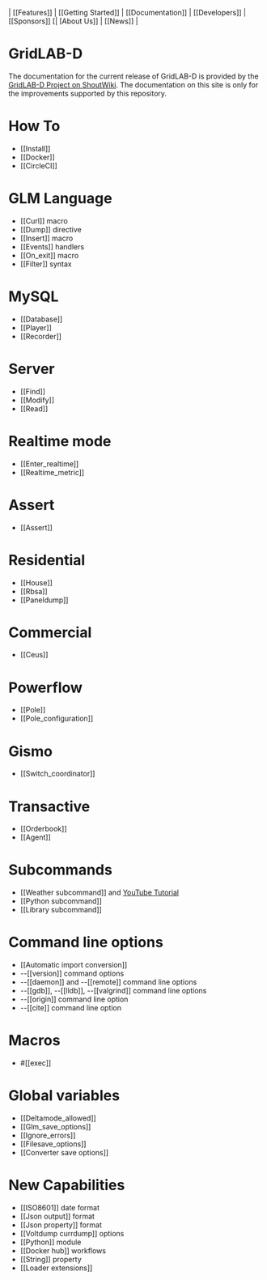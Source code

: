 | [[Features]] | [[Getting Started]] | [[Documentation]] | [[Developers]] | [[Sponsors]] [| [About Us]] | [[News]] | 

# GridLAB-D

The documentation for the current release of GridLAB-D is provided by the [GridLAB-D Project on ShoutWiki](http://gridlab-d.shoutwiki.com/wiki/Main_Page).  The documentation on this site is only for the improvements supported by this repository.

# How To
* [[Install]]
* [[Docker]]
* [[CircleCI]]

# GLM Language
* [[Curl]] macro
* [[Dump]] directive
* [[Insert]] macro
* [[Events]] handlers
* [[On_exit]] macro
* [[Filter]] syntax

# MySQL
* [[Database]]
* [[Player]]
* [[Recorder]]

# Server
* [[Find]]
* [[Modify]]
* [[Read]]

# Realtime mode
* [[Enter_realtime]]
* [[Realtime_metric]]

# Assert
* [[Assert]]

# Residential
* [[House]]
* [[Rbsa]]
* [[Paneldump]]

# Commercial
* [[Ceus]]

# Powerflow
* [[Pole]]
* [[Pole_configuration]]

# Gismo
* [[Switch_coordinator]]

# Transactive
* [[Orderbook]]
* [[Agent]]

# Subcommands
* [[Weather subcommand]] and [YouTube Tutorial](https://youtu.be/KTeOFbt-aiE)
* [[Python subcommand]]
* [[Library subcommand]]

# Command line options
* [[Automatic import conversion]]
* --[[version]] command options
* --[[daemon]] and --[[remote]] command line options
* --[[gdb]], --[[lldb]], --[[valgrind]] command line options
* --[[origin]] command line option
* --[[cite]] command line option

# Macros
* #[[exec]]

# Global variables
* [[Deltamode_allowed]]
* [[Glm_save_options]]
* [[Ignore_errors]]
* [[Filesave_options]]
* [[Converter save options]]

# New Capabilities
* [[ISO8601]] date format
* [[Json output]] format 
* [[Json property]] format
* [[Voltdump currdump]] options
* [[Python]] module
* [[Docker hub]] workflows
* [[String]] property
* [[Loader extensions]]
